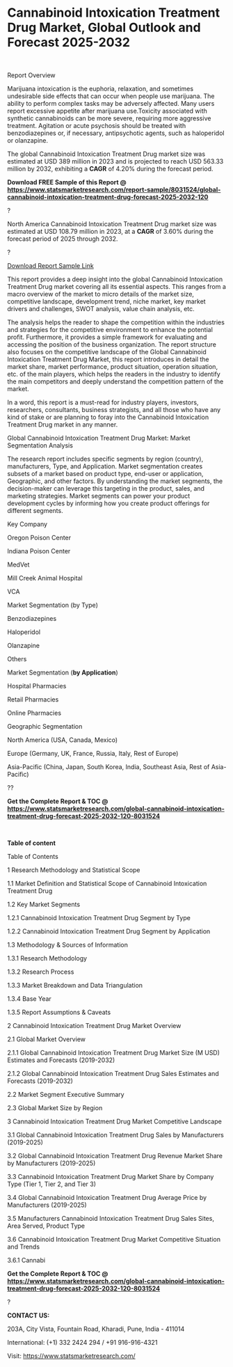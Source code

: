<h1>Cannabinoid Intoxication Treatment Drug Market, Global Outlook and Forecast 2025-2032</h1><br/><p>Report Overview</p>
 
 
 
 <p>Marijuana intoxication is the euphoria, relaxation, and sometimes undesirable side effects that can occur when people use marijuana. The ability to perform complex tasks may be adversely affected. Many users report excessive appetite after marijuana use.Toxicity associated with synthetic cannabinoids can be more severe, requiring more aggressive treatment. Agitation or acute psychosis should be treated with benzodiazepines or, if necessary, antipsychotic agents, such as haloperidol or olanzapine.</p>
 
 
 
 <p>The global Cannabinoid Intoxication Treatment Drug market size was estimated at USD 389 million in 2023 and is projected to reach USD 563.33 million by 2032, exhibiting a <strong>CAGR</strong> of 4.20% during the forecast period.</p>
 
 
 
 <div><b>Download FREE Sample of this Report @ <a href="https://www.statsmarketresearch.com/download-free-sample/8031524/global-cannabinoid-intoxication-treatment-drug-forecast-2025-2032-120">https://www.statsmarketresearch.com/report-sample/8031524/global-cannabinoid-intoxication-treatment-drug-forecast-2025-2032-120</a></b></div>
 
 
 
 <p>? </p>
 
 
 
 <p>North America Cannabinoid Intoxication Treatment Drug market size was estimated at USD 108.79 million in 2023, at a <strong>CAGR</strong> of 3.60% during the forecast period of 2025 through 2032.</p>
 
 
 
 <p>? </p>
 
 
 
 <p><a href="https://www.statsmarketresearch.com/download-free-sample/8031524/global-cannabinoid-intoxication-treatment-drug-forecast-2025-2032-120">Download Report Sample Link</a></p>
 
 
 
 <p>This report provides a deep insight into the global Cannabinoid Intoxication Treatment Drug market covering all its essential aspects. This ranges from a macro overview of the market to micro details of the market size, competitive landscape, development trend, niche market, key market drivers and challenges, SWOT analysis, value chain analysis, etc.</p>
 
 
 
 <p>The analysis helps the reader to shape the competition within the industries and strategies for the competitive environment to enhance the potential profit. Furthermore, it provides a simple framework for evaluating and accessing the position of the business organization. The report structure also focuses on the competitive landscape of the Global Cannabinoid Intoxication Treatment Drug Market, this report introduces in detail the market share, market performance, product situation, operation situation, etc. of the main players, which helps the readers in the industry to identify the main competitors and deeply understand the competition pattern of the market.</p>
 
 
 
 <p>In a word, this report is a must-read for industry players, investors, researchers, consultants, business strategists, and all those who have any kind of stake or are planning to foray into the Cannabinoid Intoxication Treatment Drug market in any manner.</p>
 
 
 
 <p>Global Cannabinoid Intoxication Treatment Drug Market: Market Segmentation Analysis</p>
 
 
 
 <p>The research report includes specific segments by region (country), manufacturers, Type, and Application. Market segmentation creates subsets of a market based on product type, end-user or application, Geographic, and other factors. By understanding the market segments, the decision-maker can leverage this targeting in the product, sales, and marketing strategies. Market segments can power your product development cycles by informing how you create product offerings for different segments.</p>
 
 
 
 <p>Key Company</p>
 
 
 
 <p>Oregon Poison Center</p>
 
 
 
 <p>Indiana Poison Center</p>
 
 
 
 <p>MedVet</p>
 
 
 
 <p>Mill Creek Animal Hospital</p>
 
 
 
 <p>VCA</p>
 
 
 
 <p>Market Segmentation (by Type)</p>
 
 
 
 <p>Benzodiazepines</p>
 
 
 
 <p>Haloperidol</p>
 
 
 
 <p>Olanzapine</p>
 
 
 
 <p>Others</p>
 
 
 
 <p>Market Segmentation (<strong>by Application</strong>)</p>
 
 
 
 <p>Hospital Pharmacies</p>
 
 
 
 <p>Retail Pharmacies</p>
 
 
 
 <p>Online Pharmacies</p>
 
 
 
 <p>Geographic Segmentation</p>
 
 
 
 <p>North America (USA, Canada, Mexico)</p>
 
 
 
 <p>Europe (Germany, UK, France, Russia, Italy, Rest of Europe)</p>
 
 
 
 <p>Asia-Pacific (China, Japan, South Korea, India, Southeast Asia, Rest of Asia-Pacific)</p>
 
 
 
 <p>??</p>
 
 
 
 <div><b>Get the Complete Report & TOC @ <a href="https://www.statsmarketresearch.com/global-cannabinoid-intoxication-treatment-drug-forecast-2025-2032-120-8031524">https://www.statsmarketresearch.com/global-cannabinoid-intoxication-treatment-drug-forecast-2025-2032-120-8031524</a></b></div>
 
 
 
 <p><br />
 
 <b>Table of content</b></p>
 
 
 
 <p>Table of Contents<br />
 
 1 Research Methodology and Statistical Scope<br />
 
 1.1 Market Definition and Statistical Scope of Cannabinoid Intoxication Treatment Drug<br />
 
 1.2 Key Market Segments<br />
 
 1.2.1 Cannabinoid Intoxication Treatment Drug Segment by Type<br />
 
 1.2.2 Cannabinoid Intoxication Treatment Drug Segment by Application<br />
 
 1.3 Methodology & Sources of Information<br />
 
 1.3.1 Research Methodology<br />
 
 1.3.2 Research Process<br />
 
 1.3.3 Market Breakdown and Data Triangulation<br />
 
 1.3.4 Base Year<br />
 
 1.3.5 Report Assumptions & Caveats<br />
 
 2 Cannabinoid Intoxication Treatment Drug Market Overview<br />
 
 2.1 Global Market Overview<br />
 
 2.1.1 Global Cannabinoid Intoxication Treatment Drug Market Size (M USD) Estimates and Forecasts (2019-2032)<br />
 
 2.1.2 Global Cannabinoid Intoxication Treatment Drug Sales Estimates and Forecasts (2019-2032)<br />
 
 2.2 Market Segment Executive Summary<br />
 
 2.3 Global Market Size by Region<br />
 
 3 Cannabinoid Intoxication Treatment Drug Market Competitive Landscape<br />
 
 3.1 Global Cannabinoid Intoxication Treatment Drug Sales by Manufacturers (2019-2025)<br />
 
 3.2 Global Cannabinoid Intoxication Treatment Drug Revenue Market Share by Manufacturers (2019-2025)<br />
 
 3.3 Cannabinoid Intoxication Treatment Drug Market Share by Company Type (Tier 1, Tier 2, and Tier 3)<br />
 
 3.4 Global Cannabinoid Intoxication Treatment Drug Average Price by Manufacturers (2019-2025)<br />
 
 3.5 Manufacturers Cannabinoid Intoxication Treatment Drug Sales Sites, Area Served, Product Type<br />
 
 3.6 Cannabinoid Intoxication Treatment Drug Market Competitive Situation and Trends<br />
 
 3.6.1 Cannabi</p>
 
 
 
 <div><b>Get the Complete Report & TOC @ <a href="https://www.statsmarketresearch.com/global-cannabinoid-intoxication-treatment-drug-forecast-2025-2032-120-8031524">https://www.statsmarketresearch.com/global-cannabinoid-intoxication-treatment-drug-forecast-2025-2032-120-8031524</a></b></div>
 
 
 
 <p>? </p>
 
 
 
 <p><b>CONTACT US:</b><br />
 
 203A, City Vista, Fountain Road, Kharadi, Pune, India - 411014<br />
 
 International: (+1) 332 2424 294 / +91 916-916-4321<br />
 
 Visit: <a href="https://www.statsmarketresearch.com/">https://www.statsmarketresearch.com/</a></p>